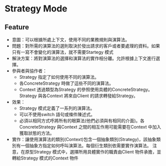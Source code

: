 # Strategy Mode

## Feature
 - 意圖：可以根據所處上下文，使用不同的業務規則與演算法。
 - 問題：對所需的演算法的選則取決於發出請求的客戶或者要處理的資料。如果只有一寫不會變化的演算法，就不需要Startegy 模式
 - 解決方案：將對演算法的選擇和演算法的實作相分離。允許根據上下文進行選擇。
 - 參與者與協作者：
   - Strategy 指定了如何使用不同的演算法。
   - 各ConcreteStrategy 時做了這些不同的演算法。
   - Context 透過類型為Strategy 的參照使用具體的ConcreteStrategy。Strategy 與各Context 將來自Client 的請求轉發給Strategy。
 - 效果：
   - Strategy 模式定義了一系列的演算法。
   - 可以不使用switch 語句或條件陳述式。
   - 必須以相同方式呼將所有的眼算法(他們必須與有相同的介面)。各ConcreteStrategy 與Context 之間的相互作用可能需要在Context 中加入獲取狀態的方法。 
 - 實作：讓使用演算法的類別(Context)包含一個抽象類別(Strategy)，該抽象類別有一個抽象方指定如何呼叫演算法。每個衍生類別依需要實作演算法。
 注意，在原型Strategy 模式中，選擇所用具體實作的職責由Client 物件承擔，並轉給Strategy 模式的Context 物件